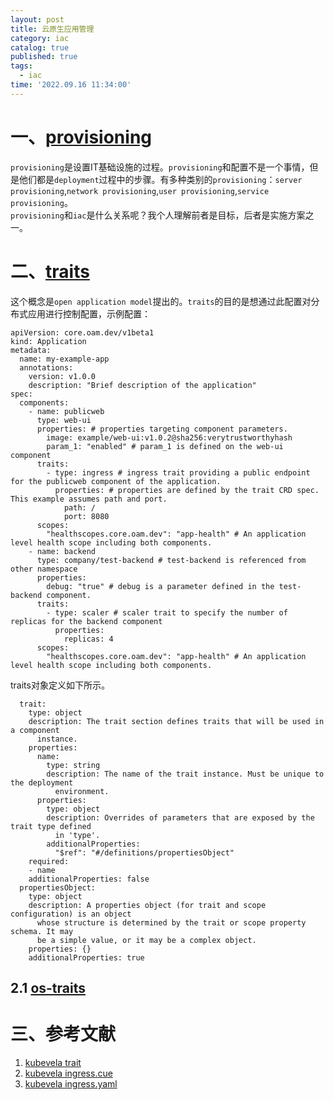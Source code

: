 ```yaml
---
layout: post
title: 云原生应用管理
category: iac
catalog: true
published: true
tags:
  - iac
time: '2022.09.16 11:34:00'
---
```

# 一、[provisioning](https://www.redhat.com/en/topics/automation/what-is-provisioning#overview)
`provisioning`是设置IT基础设施的过程。`provisioning`和配置不是一个事情，但是他们都是`deployment`过程中的步骤。有多种类别的`provisioning`：`server provisioning`,`network provisioning`,`user provisioning`,`service provisioning`。  
`provisioning`和`iac`是什么关系呢？我个人理解前者是目标，后者是实施方案之一。

# 二、[traits](https://github.com/oam-dev/spec/blob/master/6.traits.md)
这个概念是`open application model`提出的。`traits`的目的是想通过此配置对分布式应用进行控制配置，示例配置：
```
apiVersion: core.oam.dev/v1beta1
kind: Application
metadata:
  name: my-example-app
  annotations:
    version: v1.0.0
    description: "Brief description of the application"
spec:
  components:
    - name: publicweb
      type: web-ui
      properties: # properties targeting component parameters.
        image: example/web-ui:v1.0.2@sha256:verytrustworthyhash
        param_1: "enabled" # param_1 is defined on the web-ui component
      traits:
        - type: ingress # ingress trait providing a public endpoint for the publicweb component of the application.
          properties: # properties are defined by the trait CRD spec. This example assumes path and port.
            path: /
            port: 8080
      scopes:
        "healthscopes.core.oam.dev": "app-health" # An application level health scope including both components.
    - name: backend
      type: company/test-backend # test-backend is referenced from other namespace
      properties:
        debug: "true" # debug is a parameter defined in the test-backend component.
      traits:
        - type: scaler # scaler trait to specify the number of replicas for the backend component
          properties:
            replicas: 4
      scopes:
        "healthscopes.core.oam.dev": "app-health" # An application level health scope including both components.
```
traits对象定义如下所示。
```
  trait:
    type: object
    description: The trait section defines traits that will be used in a component
      instance.
    properties:
      name:
        type: string
        description: The name of the trait instance. Must be unique to the deployment
          environment.
      properties:
        type: object
        description: Overrides of parameters that are exposed by the trait type defined
          in 'type'.
        additionalProperties:
          "$ref": "#/definitions/propertiesObject"
    required:
    - name
    additionalProperties: false
  propertiesObject:
    type: object
    description: A properties object (for trait and scope configuration) is an object
      whose structure is determined by the trait or scope property schema. It may
      be a simple value, or it may be a complex object.
    properties: {}
    additionalProperties: true
```

## 2.1 [os-traits](https://github.com/openstack/os-traits/blob/master/os_traits/compute/arch.py)

# 三、参考文献
1. [kubevela trait](https://github.com/kubevela/kubevela/tree/master/references/docgen/def-doc/trait)
2. [kubevela ingress.cue](https://github.com/kubevela/kubevela/blob/master/vela-templates/definitions/deprecated/ingress.cue)
3. [kubevela ingress.yaml](https://github.com/kubevela/kubevela/blob/master/charts/vela-core/templates/defwithtemplate/ingress.yaml)
